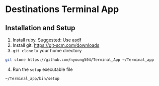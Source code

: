 # Destinations Terminal App

## Installation and Setup
1. Install ruby. Suggested: Use [asdf](https://asdf-vm.com/)
2. Install git. https://git-scm.com/downloads
3. `git clone` to your home directory 
```bash
git clone https://github.com/nyoung504/Terminal_App ~/Terminal_app
```
4. Run the `setup` executable file

```bash
~/Terminal_app/bin/setup
```


